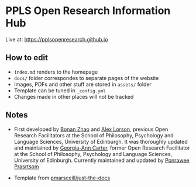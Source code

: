 # PPLS Open Research Information Hub

Live at: <https://pplsopenresearch.github.io>

## How to edit

* `index.md` renders to the homepage
* `docs/` folder correspondes to separate pages of the website
* Images, PDFs and other stuff are stored in `assets/` folder
* Template can be tuned in `_config.yml`
* Changes made in other places will not be tracked

## Notes

* First developed by [Bonan Zhao](https://www.bramleylab.ppls.ed.ac.uk/member/bonan/) and [Alex Lorson](https://alex-lorson.github.io), previous Open Research Facilitators at the School of Philosophy, Psychology and Language Sciences, University of Edinburgh. It was thoroughly updated and maintained by [Georgia-Ann Carter](https://gacarter.github.io/), former Open Research Facilitator at the School of Philosophy, Psychology and Language Sciences, University of Edinburgh. Currently maintained and updated by [Ponrawee Prasrtsom](https://ponraw.ee)

* Template from [pmarsceill/just-the-docs](https://github.com/pmarsceill/just-the-docs)
